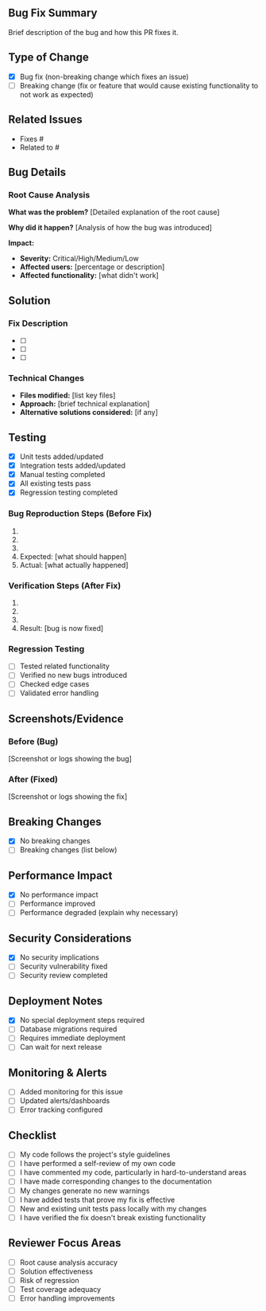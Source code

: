 ## Bug Fix Summary
Brief description of the bug and how this PR fixes it.

## Type of Change
- [x] Bug fix (non-breaking change which fixes an issue)
- [ ] Breaking change (fix or feature that would cause existing functionality to not work as expected)

## Related Issues
- Fixes #
- Related to #

## Bug Details
### Root Cause Analysis
**What was the problem?**
[Detailed explanation of the root cause]

**Why did it happen?**
[Analysis of how the bug was introduced]

**Impact:**
- **Severity:** Critical/High/Medium/Low
- **Affected users:** [percentage or description]
- **Affected functionality:** [what didn't work]

## Solution
### Fix Description
- [ ] 
- [ ] 
- [ ] 

### Technical Changes
- **Files modified:** [list key files]
- **Approach:** [brief technical explanation]
- **Alternative solutions considered:** [if any]

## Testing
- [x] Unit tests added/updated
- [x] Integration tests added/updated
- [x] Manual testing completed
- [x] All existing tests pass
- [x] Regression testing completed

### Bug Reproduction Steps (Before Fix)
1.
2.
3.
4. Expected: [what should happen]
5. Actual: [what actually happened]

### Verification Steps (After Fix)
1.
2.
3.
4. Result: [bug is now fixed]

### Regression Testing
- [ ] Tested related functionality
- [ ] Verified no new bugs introduced
- [ ] Checked edge cases
- [ ] Validated error handling

## Screenshots/Evidence
### Before (Bug)
[Screenshot or logs showing the bug]

### After (Fixed)
[Screenshot or logs showing the fix]

## Breaking Changes
- [x] No breaking changes
- [ ] Breaking changes (list below)

## Performance Impact
- [x] No performance impact
- [ ] Performance improved
- [ ] Performance degraded (explain why necessary)

## Security Considerations
- [x] No security implications
- [ ] Security vulnerability fixed
- [ ] Security review completed

## Deployment Notes
- [x] No special deployment steps required
- [ ] Database migrations required
- [ ] Requires immediate deployment
- [ ] Can wait for next release

## Monitoring & Alerts
- [ ] Added monitoring for this issue
- [ ] Updated alerts/dashboards
- [ ] Error tracking configured

## Checklist
- [ ] My code follows the project's style guidelines
- [ ] I have performed a self-review of my own code
- [ ] I have commented my code, particularly in hard-to-understand areas
- [ ] I have made corresponding changes to the documentation
- [ ] My changes generate no new warnings
- [ ] I have added tests that prove my fix is effective
- [ ] New and existing unit tests pass locally with my changes
- [ ] I have verified the fix doesn't break existing functionality

## Reviewer Focus Areas
- [ ] Root cause analysis accuracy
- [ ] Solution effectiveness
- [ ] Risk of regression
- [ ] Test coverage adequacy
- [ ] Error handling improvements